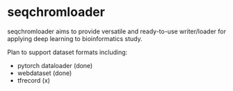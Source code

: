 # seqchromloader

seqchromloader aims to provide versatile and ready-to-use writer/loader for applying deep learning to bioinformatics study.

Plan to support dataset formats including:
- pytorch dataloader (done)
- webdataset (done)
- tfrecord (x)
